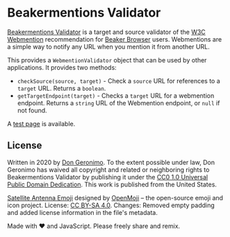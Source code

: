 # Beakermentions Validator

[Beakermentions Validator][1] is a target and source validator of the [W3C][2] [Webmention][3] recommendation for [Beaker Browser][4] users. Webmentions are a simple way to notify any URL when you mention it from another URL. 

This provides a `WebmentionValidator` object that can be used by other applications. It provides two methods:

* `checkSource(source, target)` - Check a `source` URL for references to a `target` URL. Returns a `boolean`.
* `getTargetEndpoint(target)` - Checks a `target` URL for a webmention endpoint. Returns a `string` URL of the Webmention endpoint, or `null` if not found.

A [test page][13] is available.

## License

Written in 2020 by [Don Geronimo][7]. To the extent possible under law, Don Geronimo has waived all copyright and related or neighboring rights to Beakermentions Validator by publishing it under the [CC0 1.0 Universal Public Domain Dedication][8]. This work is published from the United States.

[Satellite Antenna Emoji][10] designed by [OpenMoji][11] – the open-source emoji and icon project. License: [CC BY-SA 4.0][12]. Changes: Removed empty padding and added license information in the file's metadata.

Made with ❤️ and JavaScript. Please freely share and remix.

[1]: hyper://18757df1063e9c2cbc539910b6e92f973c51cd54fd4532a72bd583749d22c4a0/
[2]: https://www.w3.org/
[3]: https://www.w3.org/TR/webmention/
[4]: https://beakerbrowser.com/
[5]: https://docs.beakerbrowser.com/apis/beaker.hyperdrive/
[6]: https://docs.beakerbrowser.com/apis/beaker.peersockets/
[7]: hyper://9fa076bdc2a83f6d0d32ec010a71113b0d25eccf300a5eaedf72cf3326546c9a/
[8]: hyper://18757df1063e9c2cbc539910b6e92f973c51cd54fd4532a72bd583749d22c4a0/LICENSE
[9]: https://developer.mozilla.org/en-US/docs/Web/API/Location/search
[10]: hyper://18757df1063e9c2cbc539910b6e92f973c51cd54fd4532a72bd583749d22c4a0/thumb.svg
[11]: https://openmoji.org/
[12]: https://creativecommons.org/licenses/by-sa/4.0/#
[13]: hyper://18757df1063e9c2cbc539910b6e92f973c51cd54fd4532a72bd583749d22c4a0/test/